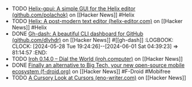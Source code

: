 - TODO [Helix-gpui: A simple GUI for the Helix editor (github.com/polachok)](https://news.ycombinator.com/item?id=40492300) on [[Hacker News]] #Helix
- TODO [Helix: A post-modern text editor (helix-editor.com)](https://news.ycombinator.com/item?id=40487068) on [[Hacker News]] #Helix
- DONE [Gh-dash: A beautiful CLI dashboard for GitHub (github.com/dlvhdr)](https://news.ycombinator.com/item?id=40496150) on [[Hacker News]] #[[gh-dash]]
  :LOGBOOK:
  CLOCK: [2024-05-28 Tue 19:24:26]--[2024-06-01 Sat 04:39:23] =>  81:14:57
  :END:
- TODO [Iroh 0.14.0 – Dial the World (iroh.computer)](https://news.ycombinator.com/item?id=40080427) on [[Hacker News]]
- DONE [Finally an alternative to Big Tech, your new open-source mobile ecosystem (f-droid.org)](https://news.ycombinator.com/item?id=40501027) on [[Hacker News]] #F-Droid #Mobifree
- TODO [A Cursory Look at Cursors (eno-writer.com)](https://news.ycombinator.com/item?id=40470971) on [[Hacker News]]